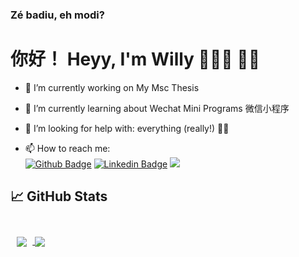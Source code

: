 ### Zé badiu, eh modi?
# 你好！ Heyy, I'm Willy 👨🏾‍💻 🤙🏾


- 🔭 I’m currently working on My Msc Thesis 

- 🌱 I’m currently learning about Wechat Mini Programs 微信小程序

- 🤔 I’m looking for help with: everything (really!) 👴🏾

- 📫 How to reach me: <br>
[![Github Badge](https://img.shields.io/badge/-Github-000?style=flat-square&logo=Github&logoColor=white&link=https://github.com/wjj28)](https://github.com/wjj28) 
[![Linkedin Badge](https://img.shields.io/badge/-LinkedIn-blue?style=flat-square&logo=Linkedin&logoColor=white&link=https:https://www.linkedin.cn/injobs/in/willylima28/)](https://www.linkedin.cn/injobs/in/willylima28/) <a href="https://stackoverflow.com/users/13074315/will28">
    <img src="https://img.shields.io/badge/Stack%20Overflow-F47F24">
                                                        <!-- ^ Change this to your reputation -->
</a>

<!-- GitHub Stats -->
## &#x1f4c8; GitHub Stats
<br>

<a href="https://github.com/wjj28">
  <img align="center" style="margin:0.6rem" src="https://github-readme-stats.vercel.app/api/top-langs/?username=wjj28&hide=html,css&title_color=ffffff&text_color=c9cacc&icon_color=4AB197&bg_color=1A2B34" />
</a>
<a href="https://github.com/wjj28/wjj28">
  <img align="center" src="https://github-readme-stats.vercel.app/api?username=wjj28&show_icons=true&line_height=27&count_private=true&title_color=ffffff&text_color=c9cacc&icon_color=9400D3&bg_color=1d1f21&hide=contribs,issues,prs"/>
</a>







